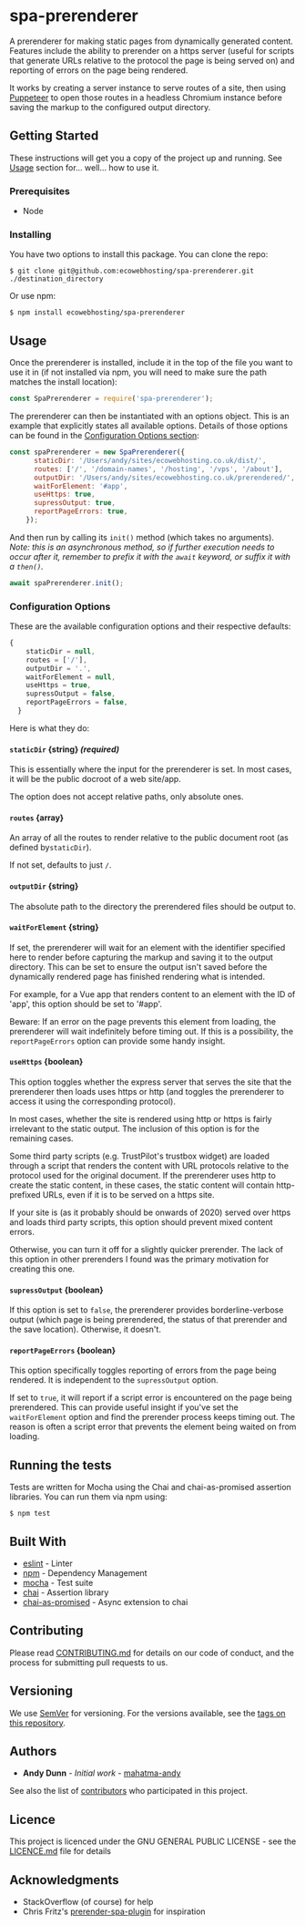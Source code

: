 # spa-prerenderer

A prerenderer for making static pages from dynamically generated content. Features include the ability to prerender on a https server (useful for scripts that generate URLs relative to the protocol the page is being served on) and reporting of errors on the page being rendered.

It works by creating a server instance to serve routes of a site, then using [Puppeteer](https://github.com/puppeteer/puppeteer) to open those routes in a headless Chromium instance before saving the markup to the configured output directory.

## Getting Started

These instructions will get you a copy of the project up and running. See [Usage](#usage) section for… well… how to use it.

### Prerequisites

* Node

### Installing

You have two options to install this package. You can clone the repo:

```shell
$ git clone git@github.com:ecowebhosting/spa-prerenderer.git ./destination_directory
```

Or use npm:

```shell
$ npm install ecowebhosting/spa-prerenderer
```

## Usage <a name="usage"></a>

Once the prerenderer is installed, include it in the top of the file you want to use it in (if not installed via npm, you will need to make sure the path matches the install location):

```javascript
const SpaPrerenderer = require('spa-prerenderer');
```
The prerenderer can then be instantiated with an options object. This is an example that explicitly states all available options. Details of those options can be found in the [Configuration Options section](#configoptions):

```javascript
const spaPrerenderer = new SpaPrerenderer({
      staticDir: '/Users/andy/sites/ecowebhosting.co.uk/dist/',
      routes: ['/', '/domain-names', '/hosting', '/vps', '/about'],
      outputDir: '/Users/andy/sites/ecowebhosting.co.uk/prerendered/',
      waitForElement: '#app',
      useHttps: true,
      supressOutput: true,
      reportPageErrors: true,
    });
```

And then run by calling its `init()` method (which takes no arguments).
*Note: this is an asynchronous method, so if further execution needs to occur after it, remember to prefix it with the `await` keyword, or suffix it with a `then()`.*

```javascript
await spaPrerenderer.init();
```

### Configuration Options <a name="configoptions"></a>

These are the available configuration options and their respective defaults:

```javascript
{
    staticDir = null,
    routes = ['/'],
    outputDir = '.',
    waitForElement = null,
    useHttps = true,
    supressOutput = false,
    reportPageErrors = false,
  }
  ```

Here is what they do:

#### `staticDir` {string} *(required)*
This is essentially where the input for the prerenderer is set. In most cases, it will be the public docroot of a web site/app.

The option does not accept relative paths, only absolute ones.

#### `routes` {array}
An array of all the routes to render relative to the public document root (as defined by`staticDir`).

If not set, defaults to just `/`.

#### `outputDir` {string}
The absolute path to the directory the prerendered files should be output to.

#### `waitForElement` {string}
If set, the prerenderer will wait for an element with the identifier specified here to render before capturing the markup and saving it to the output directory. This can be set to ensure the output isn't saved before the dynamically rendered page has finished rendering what is intended.

For example, for a Vue app that renders content to an element with the ID of 'app', this option should be set to '#app'.

Beware: If an error on the page prevents this element from loading, the prerenderer will wait indefinitely before timing out. If this is a possibility, the `reportPageErrors` option can provide some handy insight.

#### `useHttps` {boolean}
This option toggles whether the express server that serves the site that the prerenderer then loads uses https or http (and toggles the prerenderer to access it using the corresponding protocol).

In most cases, whether the site is rendered using http or https is fairly irrelevant to the static output. The inclusion of this option is for the remaining cases.

Some third party scripts (e.g. TrustPilot's trustbox widget) are loaded through a script that renders the content with URL protocols relative to the protocol used for the original document. If the prerenderer uses http to create the static content, in these cases, the static content will contain http-prefixed URLs, even if it is to be served on a https site.

If your site is (as it probably should be onwards of 2020) served over https and loads third party scripts, this option should prevent mixed content errors.

Otherwise, you can turn it off for a slightly quicker prerender. The lack of this option in other prerenders I found was the primary motivation for creating this one.

#### `supressOutput` {boolean}

If this option is set to `false`, the prerenderer provides borderline-verbose output (which page is being prerendered, the status of that prerender and the save location). Otherwise, it doesn't.

#### `reportPageErrors` {boolean}

This option specifically toggles reporting of errors from the page being rendered. It is independent to the `supressOutput` option.

If set to `true`, it will report if a script error is encountered on the page being prerendered. This can provide useful insight if you've set the `waitForElement` option and find the prerender process keeps timing out. The reason is often a script error that prevents the element being waited on from loading.

## Running the tests

Tests are written for Mocha using the Chai and chai-as-promised assertion libraries. You can run them via npm using:

```shell
$ npm test
```

## Built With

* [eslint](https://eslint.org/) - Linter
* [npm](https://npmjs.com/) - Dependency Management
* [mocha](https://mochajs.org/) - Test suite
* [chai](https://www.chaijs.com/) - Assertion library
* [chai-as-promised](https://github.com/domenic/chai-as-promised) - Async extension to chai

## Contributing

Please read [CONTRIBUTING.md](CONTRIBUTING.md) for details on our code of conduct, and the process for submitting pull requests to us.

## Versioning

We use [SemVer](http://semver.org/) for versioning. For the versions available, see the [tags on this repository](https://github.com/your/project/tags). 

## Authors

* **Andy Dunn** - *Initial work* - [mahatma-andy](https://github.com/mahatma-andy)

See also the list of [contributors](https://github.com/ecowebhosting/spa-prerenderer/contributors) who participated in this project.

## Licence

This project is licenced under the GNU GENERAL PUBLIC LICENSE - see the [LICENCE.md](LICENCE.md) file for details

## Acknowledgments

* StackOverflow (of course) for help
* Chris Fritz's [prerender-spa-plugin](https://github.com/chrisvfritz/prerender-spa-plugin) for inspiration

